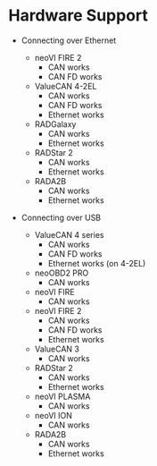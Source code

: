 # Hardware Support

- Connecting over Ethernet
	- neoVI FIRE 2
		- CAN works
		- CAN FD works
	- ValueCAN 4-2EL
		- CAN works
		- CAN FD works
		- Ethernet works
	- RADGalaxy
		- CAN works
		- Ethernet works
	- RADStar 2
		- CAN works
		- Ethernet works
	- RADA2B
		- CAN works
		- Ethernet works

- Connecting over USB
	- ValueCAN 4 series
		- CAN works
		- CAN FD works
		- Ethernet works (on 4-2EL)
	- neoOBD2 PRO
		- CAN works
	- neoVI FIRE
		- CAN works
	- neoVI FIRE 2
		- CAN works
		- CAN FD works
		- Ethernet works
	- ValueCAN 3
		- CAN works
	- RADStar 2
		- CAN works
		- Ethernet works
	- neoVI PLASMA
		- CAN works
	- neoVI ION
		- CAN works
	- RADA2B
		- CAN works
		- Ethernet works